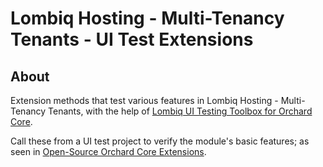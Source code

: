 # Lombiq Hosting - Multi-Tenancy Tenants - UI Test Extensions

## About

Extension methods that test various features in Lombiq Hosting - Multi-Tenancy Tenants, with the help of [Lombiq UI Testing Toolbox for Orchard Core](https://github.com/Lombiq/UI-Testing-Toolbox).

Call these from a UI test project to verify the module's basic features; as seen in [Open-Source Orchard Core Extensions](https://github.com/Lombiq/Open-Source-Orchard-Core-Extensions).
